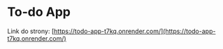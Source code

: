 # To-do App

Link do strony:
[https://todo-app-t7kq.onrender.com/](https://todo-app-t7kq.onrender.com/)
